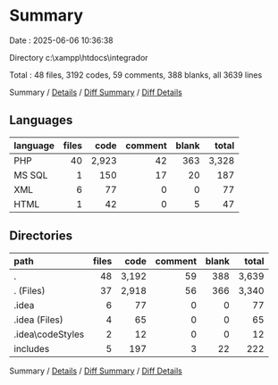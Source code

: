 # Summary

Date : 2025-06-06 10:36:38

Directory c:\\xampp\\htdocs\\integrador

Total : 48 files,  3192 codes, 59 comments, 388 blanks, all 3639 lines

Summary / [Details](details.md) / [Diff Summary](diff.md) / [Diff Details](diff-details.md)

## Languages
| language | files | code | comment | blank | total |
| :--- | ---: | ---: | ---: | ---: | ---: |
| PHP | 40 | 2,923 | 42 | 363 | 3,328 |
| MS SQL | 1 | 150 | 17 | 20 | 187 |
| XML | 6 | 77 | 0 | 0 | 77 |
| HTML | 1 | 42 | 0 | 5 | 47 |

## Directories
| path | files | code | comment | blank | total |
| :--- | ---: | ---: | ---: | ---: | ---: |
| . | 48 | 3,192 | 59 | 388 | 3,639 |
| . (Files) | 37 | 2,918 | 56 | 366 | 3,340 |
| .idea | 6 | 77 | 0 | 0 | 77 |
| .idea (Files) | 4 | 65 | 0 | 0 | 65 |
| .idea\\codeStyles | 2 | 12 | 0 | 0 | 12 |
| includes | 5 | 197 | 3 | 22 | 222 |

Summary / [Details](details.md) / [Diff Summary](diff.md) / [Diff Details](diff-details.md)